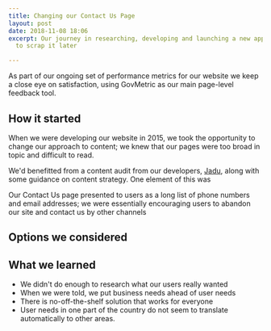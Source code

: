 ```yaml
---
title: Changing our Contact Us Page
layout: post
date: 2018-11-08 18:06
excerpt: Our journey in researching, developing and launching a new approach, only
  to scrap it later

---
```

As part of our ongoing set of performance metrics for our website we keep a close eye on satisfaction, using GovMetric as our main page-level feedback tool.

## How it started

When we were developing our website in 2015, we took the opportunity to change our approach to content; we knew that our pages were too broad in topic and difficult to read. 

We'd benefitted from a content audit from our developers, [Jadu](www.jadu.net), along with some guidance on content strategy. One element of this was 

Our Contact Us page presented to users as a long list of phone numbers and email addresses; we were essentially encouraging users to abandon our site and contact us by other channels

## Options we considered

## What we learned

* We didn't do enough to research what our users really wanted
* When we were told, we put business needs ahead of user needs
* There is no-off-the-shelf solution that works for everyone
* User needs in one part of the country do not seem to translate automatically to other areas.